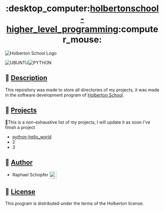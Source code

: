 <div align="center">
    <h1>:desktop_computer:<u>holbertonschool-higher_level_programming</u>:computer_mouse:</h1>
</div>

![Holberton School Logo](https://uploads-ssl.webflow.com/64107f65f30b69371e3d6bfa/6480d99a4643eeded57474df_Holberton%20actual%20digital%20france.png)

![UBUNTU](https://img.shields.io/badge/Ubuntu-E95420?style=for-the-badge&logo=ubuntu&logoColor=white)![PYTHON](https://img.shields.io/badge/Python-FFD43B?style=for-the-badge&logo=python&logoColor=blue)

## :radio_button: <u>Description</u>

This repository was made to store all directories of my projects, it was made in the software development program of [Holberton School](https://www.holbertonschool.fr/).

## :radio_button: <u>Projects</u>

:memo:This is a non-exhaustive list of my projects, I will update it as soon I've finish a project

* <a href="https://github.com/RaphSchp/holbertonschool-higher_level_programming/tree/main/python-hello_world">python-hello_world</a>
* 2
* 3



## :radio_button: <u>Author</u>

* Raphael Schopfer <a href="https://github.com/RaphSchp" rel="nofollow"><img align="center" alt="github" src="https://www.vectorlogo.zone/logos/github/github-tile.svg" height="24" /></a>

## :radio_button: <u>License</u>

This program is distributed under the terms of the Holberton license.